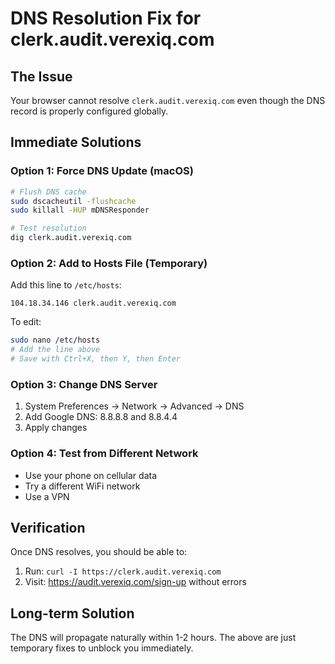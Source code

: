 # DNS Resolution Fix for clerk.audit.verexiq.com

## The Issue
Your browser cannot resolve `clerk.audit.verexiq.com` even though the DNS record is properly configured globally.

## Immediate Solutions

### Option 1: Force DNS Update (macOS)
```bash
# Flush DNS cache
sudo dscacheutil -flushcache
sudo killall -HUP mDNSResponder

# Test resolution
dig clerk.audit.verexiq.com
```

### Option 2: Add to Hosts File (Temporary)
Add this line to `/etc/hosts`:
```
104.18.34.146 clerk.audit.verexiq.com
```

To edit:
```bash
sudo nano /etc/hosts
# Add the line above
# Save with Ctrl+X, then Y, then Enter
```

### Option 3: Change DNS Server
1. System Preferences → Network → Advanced → DNS
2. Add Google DNS: 8.8.8.8 and 8.8.4.4
3. Apply changes

### Option 4: Test from Different Network
- Use your phone on cellular data
- Try a different WiFi network
- Use a VPN

## Verification
Once DNS resolves, you should be able to:
1. Run: `curl -I https://clerk.audit.verexiq.com`
2. Visit: https://audit.verexiq.com/sign-up without errors

## Long-term Solution
The DNS will propagate naturally within 1-2 hours. The above are just temporary fixes to unblock you immediately.